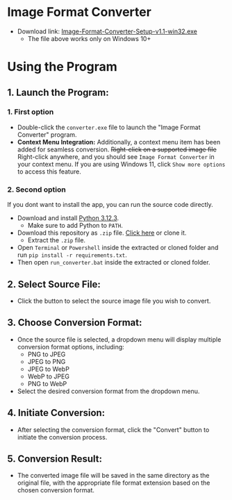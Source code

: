 # Image Format Converter

- Download link: [Image-Format-Converter-Setup-v1.1-win32.exe](https://github.com/vorlie/FileFormatConverter/releases/download/v1.1/Image-Format-Converter-Setup-v1.1-win32.exe)
    - The file above works only on Windows 10+

# Using the Program
## 1. Launch the Program:

### 1. First option
- Double-click the `converter.exe` file to launch the "Image Format Converter" program.
- **Context Menu Integration:** Additionally, a context menu item has been added for seamless conversion. ~~Right-click on a supported image file~~ Right-click anywhere, and you should see `Image Format Converter` in your context menu. If you are using Windows 11, click `Show more options` to access this feature.

### 2. Second option
If you dont want to install the app, you can run the source code directly. 
- Download and install [Python 3.12.3](https://www.python.org/ftp/python/3.12.3/python-3.12.3-amd64.exe).
    - Make sure to add Python to `PATH`.
- Download this repository as `.zip` file. [Click here](https://github.com/vorlie/ImageFormatConverter/archive/refs/heads/main.zip) or clone it.
    - Extract the `.zip` file.
- Open `Terminal` or `Powershell` inside the extracted or cloned folder and run `pip install -r requirements.txt`. 
- Then open `run_converter.bat` inside the extracted or cloned folder.

## 2. Select Source File:

- Click the button to select the source image file you wish to convert.
## 3. Choose Conversion Format:

- Once the source file is selected, a dropdown menu will display multiple conversion format options, including:
    - PNG to JPEG
    - JPEG to PNG
    - JPEG to WebP
    - WebP to JPEG
    - PNG to WebP
- Select the desired conversion format from the dropdown menu.
## 4. Initiate Conversion:

- After selecting the conversion format, click the "Convert" button to initiate the conversion process.
## 5. Conversion Result:

- The converted image file will be saved in the same directory as the original file, with the appropriate file format extension based on the chosen conversion format.
